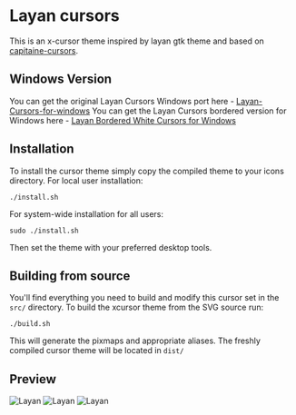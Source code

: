 # Layan cursors
This is an x-cursor theme inspired by layan gtk theme and
based on [capitaine-cursors](https://github.com/keeferrourke/capitaine-cursors).

## Windows Version
You can get the original Layan Cursors Windows port here - [Layan-Cursors-for-windows](https://github.com/emaxoda/Layan-cursors-for-Windows)
You can get the Layan Cursors bordered version for Windows here - [Layan Bordered White Cursors for Windows](https://github.com/RandomPenguin1778/Whitesur-Cursors-for-Windows)

## Installation
To install the cursor theme simply copy the compiled theme to your icons
directory. For local user installation:

```
./install.sh
```

For system-wide installation for all users:

```
sudo ./install.sh
```

Then set the theme with your preferred desktop tools.

## Building from source
You'll find everything you need to build and modify this cursor set in
the `src/` directory. To build the xcursor theme from the SVG source
run:

```
./build.sh
```

This will generate the pixmaps and appropriate aliases.
The freshly compiled cursor theme will be located in `dist/`

## Preview
![Layan](preview.png)
![Layan](preview-border.png)
![Layan](preview-white.png)
